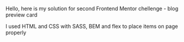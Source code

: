 Hello, here is my solution for second Frontend Mentor chellenge - blog preview card

I used HTML and CSS with SASS, BEM and  flex to place items on page properly 
